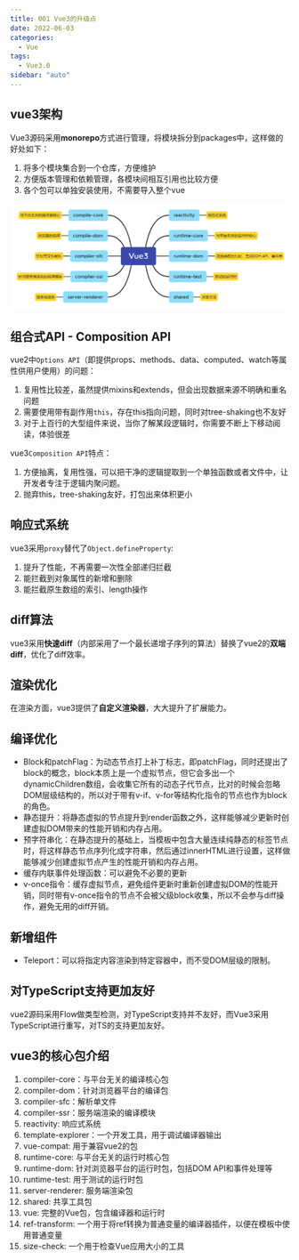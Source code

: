 ```yaml
---
title: 001 Vue3的升级点
date: 2022-06-03
categories:
  - Vue
tags:
  - Vue3.0
sidebar: "auto"
---
```


## vue3架构
Vue3源码采用**monorepo**方式进行管理，将模块拆分到packages中，这样做的好处如下：
1. 将多个模块集合到一个仓库，方便维护
2. 方便版本管理和依赖管理，各模块间相互引用也比较方便
3. 各个包可以单独安装使用，不需要导入整个vue

![图片加载失败](../../../assets/images/vue/vue3/vue3包构成.png)

## 组合式API - Composition API
vue2中`Options API`（即提供props、methods、data、computed、watch等属性供用户使用）的问题：
1. 复用性比较差，虽然提供mixins和extends，但会出现数据来源不明确和重名问题
2. 需要使用带有副作用`this`，存在this指向问题，同时对tree-shaking也不友好
3. 对于上百行的大型组件来说，当你了解某段逻辑时，你需要不断上下移动阅读，体验很差

vue3`Composition API`特点：
1. 方便抽离，复用性强，可以把干净的逻辑提取到一个单独函数或者文件中，让开发者专注于逻辑内聚问题。
2. 抛弃this，tree-shaking友好，打包出来体积更小

## 响应式系统
vue3采用`proxy`替代了`Object.defineProperty`:
1. 提升了性能，不再需要一次性全部递归拦截
2. 能拦截到对象属性的新增和删除
3. 能拦截原生数组的索引、length操作

## diff算法
vue3采用**快速diff**（内部采用了一个最长递增子序列的算法）替换了vue2的**双端diff**，优化了diff效率。

## 渲染优化
在渲染方面，vue3提供了**自定义渲染器**，大大提升了扩展能力。

## 编译优化
- Block和patchFlag：为动态节点打上补丁标志，即patchFlag，同时还提出了block的概念，block本质上是一个虚拟节点，但它会多出一个dynamicChildren数组，会收集它所有的动态子代节点，比对的时候会忽略DOM层级结构的，所以对于带有v-if、v-for等结构化指令的节点也作为block的角色。
- 静态提升：将静态虚拟的节点提升到render函数之外，这样能够减少更新时创建虚拟DOM带来的性能开销和内存占用。
- 预字符串化：在静态提升的基础上，当模板中包含大量连续纯静态的标签节点时，将这样静态节点序列化成字符串，然后通过innerHTML进行设置，这样做能够减少创建虚拟节点产生的性能开销和内存占用。
- 缓存内联事件处理函数：可以避免不必要的更新
- v-once指令：缓存虚拟节点，避免组件更新时重新创建虚拟DOM的性能开销，同时带有v-once指令的节点不会被父级block收集，所以不会参与diff操作，避免无用的diff开销。

## 新增组件
- Teleport：可以将指定内容渲染到特定容器中，而不受DOM层级的限制。

## 对TypeScript支持更加友好
vue2源码采用Flow做类型检测，对TypeScript支持并不友好，而Vue3采用TypeScript进行重写，对TS的支持更加友好。

## vue3的核心包介绍
1. compiler-core：与平台无关的编译核心包
2. compiler-dom：针对浏览器平台的编译包
3. compiler-sfc：解析单文件
4. compiler-ssr：服务端渲染的编译模块
5. reactivity: 响应式系统
6. template-explorer：一个开发工具，用于调试编译器输出
7. vue-compat: 用于兼容vue2的包
8. runtime-core: 与平台无关的运行时核心包
9. runtime-dom: 针对浏览器平台的运行时包，包括DOM API和事件处理等
10. runtime-test: 用于测试的运行时包
11. server-renderer: 服务端渲染包
12. shared: 共享工具包
13. vue: 完整的Vue包，包含编译器和运行时
14. ref-transform: 一个用于将ref转换为普通变量的编译器插件，以便在模板中使用普通变量
15. size-check: 一个用于检查Vue应用大小的工具


##
